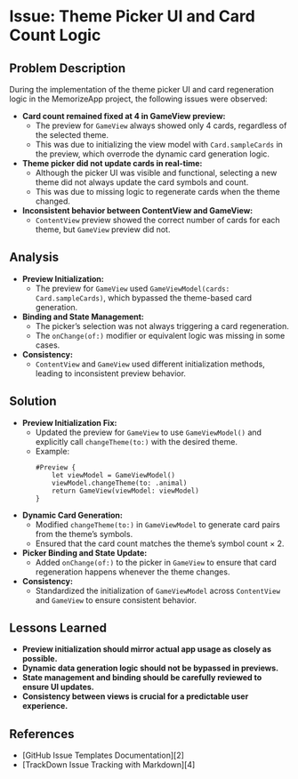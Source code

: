 # Issue: Theme Picker UI and Card Count Logic

## Problem Description

During the implementation of the theme picker UI and card regeneration logic in the MemorizeApp project, the following issues were observed:

- **Card count remained fixed at 4 in GameView preview:**  
  - The preview for `GameView` always showed only 4 cards, regardless of the selected theme.
  - This was due to initializing the view model with `Card.sampleCards` in the preview, which overrode the dynamic card generation logic.
- **Theme picker did not update cards in real-time:**  
  - Although the picker UI was visible and functional, selecting a new theme did not always update the card symbols and count.
  - This was due to missing logic to regenerate cards when the theme changed.
- **Inconsistent behavior between ContentView and GameView:**  
  - `ContentView` preview showed the correct number of cards for each theme, but `GameView` preview did not.

## Analysis

- **Preview Initialization:**  
  - The preview for `GameView` used `GameViewModel(cards: Card.sampleCards)`, which bypassed the theme-based card generation.
- **Binding and State Management:**  
  - The picker’s selection was not always triggering a card regeneration.
  - The `onChange(of:)` modifier or equivalent logic was missing in some cases.
- **Consistency:**  
  - `ContentView` and `GameView` used different initialization methods, leading to inconsistent preview behavior.

## Solution

- **Preview Initialization Fix:**  
  - Updated the preview for `GameView` to use `GameViewModel()` and explicitly call `changeTheme(to:)` with the desired theme.
  - Example:
    ```
    #Preview {
        let viewModel = GameViewModel()
        viewModel.changeTheme(to: .animal)
        return GameView(viewModel: viewModel)
    }
    ```
- **Dynamic Card Generation:**  
  - Modified `changeTheme(to:)` in `GameViewModel` to generate card pairs from the theme’s symbols.
  - Ensured that the card count matches the theme’s symbol count × 2.
- **Picker Binding and State Update:**  
  - Added `onChange(of:)` to the picker in `GameView` to ensure that card regeneration happens whenever the theme changes.
- **Consistency:**  
  - Standardized the initialization of `GameViewModel` across `ContentView` and `GameView` to ensure consistent behavior.

## Lessons Learned

- **Preview initialization should mirror actual app usage as closely as possible.**
- **Dynamic data generation logic should not be bypassed in previews.**
- **State management and binding should be carefully reviewed to ensure UI updates.**
- **Consistency between views is crucial for a predictable user experience.**

## References

- [GitHub Issue Templates Documentation][2]
- [TrackDown Issue Tracking with Markdown][4]
